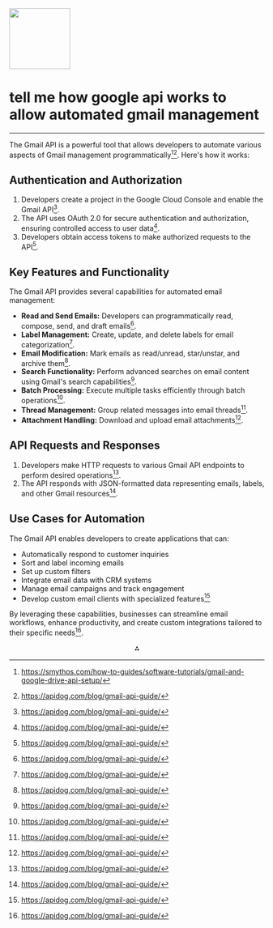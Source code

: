 <img src="https://r2cdn.perplexity.ai/pplx-full-logo-primary-dark%402x.png" class="logo" width="120"/>

# tell me how google api works to allow automated gmail management

---
The Gmail API is a powerful tool that allows developers to automate various aspects of Gmail management programmatically[^1][^4]. Here's how it works:

## Authentication and Authorization

1. Developers create a project in the Google Cloud Console and enable the Gmail API[^4].
2. The API uses OAuth 2.0 for secure authentication and authorization, ensuring controlled access to user data[^4].
3. Developers obtain access tokens to make authorized requests to the API[^4].

## Key Features and Functionality

The Gmail API provides several capabilities for automated email management:

- **Read and Send Emails:** Developers can programmatically read, compose, send, and draft emails[^4].
- **Label Management:** Create, update, and delete labels for email categorization[^4].
- **Email Modification:** Mark emails as read/unread, star/unstar, and archive them[^4].
- **Search Functionality:** Perform advanced searches on email content using Gmail's search capabilities[^4].
- **Batch Processing:** Execute multiple tasks efficiently through batch operations[^4].
- **Thread Management:** Group related messages into email threads[^4].
- **Attachment Handling:** Download and upload email attachments[^4].


## API Requests and Responses

1. Developers make HTTP requests to various Gmail API endpoints to perform desired operations[^4].
2. The API responds with JSON-formatted data representing emails, labels, and other Gmail resources[^4].

## Use Cases for Automation

The Gmail API enables developers to create applications that can:

- Automatically respond to customer inquiries
- Sort and label incoming emails
- Set up custom filters
- Integrate email data with CRM systems
- Manage email campaigns and track engagement
- Develop custom email clients with specialized features[^4]

By leveraging these capabilities, businesses can streamline email workflows, enhance productivity, and create custom integrations tailored to their specific needs[^4].

<div style="text-align: center">⁂</div>

[^1]: https://smythos.com/how-to-guides/software-tutorials/gmail-and-google-drive-api-setup/

[^2]: https://gocobalt.io/directory/gmail-api/

[^3]: https://developers.google.com/gmail/api/auth/scopes

[^4]: https://apidog.com/blog/gmail-api-guide/

[^5]: https://dev.to/saniadsouza/automate-emails-using-google-api-1hk2

[^6]: https://www.googlecloudcommunity.com/gc/Cloud-Hub/How-to-grant-gmail-access-to-a-service-account/m-p/614316

[^7]: https://mailtrap.io/blog/send-emails-with-gmail-api/

[^8]: https://www.reddit.com/r/googlecloud/comments/tcefqb/the_gmail_api_experience/

[^9]: https://www.unipile.com/gmail-api-send-email-a-comprehensive-guide-for-developers/

[^10]: https://mailmeteor.com/blog/gmail-api

[^11]: https://workspace.google.com/blog/product-announcements/new-ways-to-manage-delegate-settings-using-the-gmail-api

